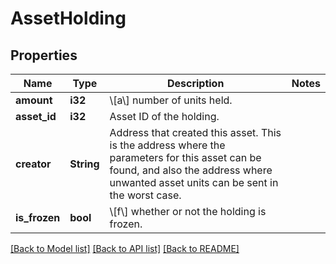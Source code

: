 # AssetHolding

## Properties

Name | Type | Description | Notes
------------ | ------------- | ------------- | -------------
**amount** | **i32** | \\[a\\] number of units held. | 
**asset_id** | **i32** | Asset ID of the holding. | 
**creator** | **String** | Address that created this asset. This is the address where the parameters for this asset can be found, and also the address where unwanted asset units can be sent in the worst case. | 
**is_frozen** | **bool** | \\[f\\] whether or not the holding is frozen. | 

[[Back to Model list]](../README.md#documentation-for-models) [[Back to API list]](../README.md#documentation-for-api-endpoints) [[Back to README]](../README.md)


